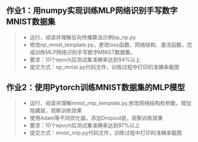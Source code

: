 ## 作业1：用numpy实现训练MLP网络识别手写数字MNIST数据集
>+ 运行、阅读并理解反向传播算法示例bp_np.py
>+ 修改np_mnist_template.py，更改loss函数、网络结构、激活函数，完成训练MLP网络识别手写数字MNIST数据集。
>+ 要求：10个epoch后测试集准确率达到94%以上
>+ 提交方式：np_mnist.py代码文件，训练过程中打印的准确率截图

## 作业2：使用Pytorch训练MNIST数据集的MLP模型
>+ 运行、阅读并理解mnist_mlp_template.py,修改网络结构和参数，增加隐藏层，观察训练效果
>+ 使用Adam等不同优化器，添加Dropout层，观察训练效果
>+ 要求：10个epoch后测试集准确率达到97%以上
>+ 提交方式：mnist_mlp.py代码文件，训练过程中打印的准确率截图
